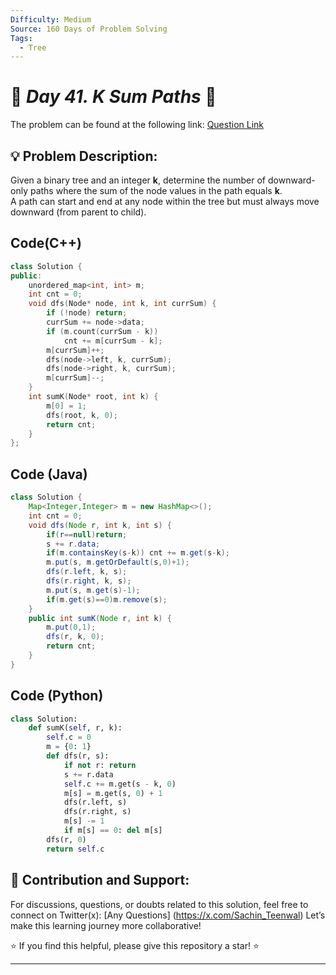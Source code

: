 ```yaml
---
Difficulty: Medium  
Source: 160 Days of Problem Solving  
Tags:
  - Tree
---
```


# 🚀 _Day 41. K Sum Paths_ 🧠

The problem can be found at the following link: [Question Link](https://www.geeksforgeeks.org/batch/gfg-160-problems/track/tree-gfg-160/problem/k-sum-paths)  

## 💡 **Problem Description:**

Given a binary tree and an integer **k**, determine the number of downward-only paths where the sum of the node values in the path equals **k**.  
A path can start and end at any node within the tree but must always move downward (from parent to child).

## Code(C++)
```cpp
class Solution {
public:
    unordered_map<int, int> m;
    int cnt = 0;
    void dfs(Node* node, int k, int currSum) {
        if (!node) return;
        currSum += node->data;
        if (m.count(currSum - k))
            cnt += m[currSum - k];
        m[currSum]++;
        dfs(node->left, k, currSum);
        dfs(node->right, k, currSum);
        m[currSum]--;
    }
    int sumK(Node* root, int k) {
        m[0] = 1;
        dfs(root, k, 0);
        return cnt;
    }
};
```

## Code (Java)

```java
class Solution {
    Map<Integer,Integer> m = new HashMap<>();
    int cnt = 0;
    void dfs(Node r, int k, int s) {
        if(r==null)return;
        s += r.data;
        if(m.containsKey(s-k)) cnt += m.get(s-k);
        m.put(s, m.getOrDefault(s,0)+1);
        dfs(r.left, k, s);
        dfs(r.right, k, s);
        m.put(s, m.get(s)-1);
        if(m.get(s)==0)m.remove(s);
    }
    public int sumK(Node r, int k) {
        m.put(0,1);
        dfs(r, k, 0);
        return cnt;
    }
}
```

## Code (Python)

```python
class Solution:
    def sumK(self, r, k):
        self.c = 0
        m = {0: 1}
        def dfs(r, s):
            if not r: return
            s += r.data
            self.c += m.get(s - k, 0)
            m[s] = m.get(s, 0) + 1
            dfs(r.left, s)
            dfs(r.right, s)
            m[s] -= 1
            if m[s] == 0: del m[s]
        dfs(r, 0)
        return self.c
```



## 🎯 **Contribution and Support:**

For discussions, questions, or doubts related to this solution, feel free to connect on Twitter(x): [Any Questions] (https://x.com/Sachin_Teenwal) Let’s make this learning journey more collaborative!

⭐ If you find this helpful, please give this repository a star! ⭐

---
